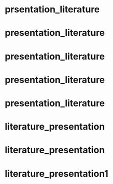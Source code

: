# prsentation_literature
# presentation_literature
# presentation_literature
# presentation_literature
# presentation_literature
# literature_presentation
# literature_presentation
# literature_presentation1
